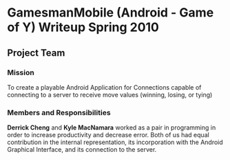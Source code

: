 GamesmanMobile (Android - Game of Y) Writeup Spring 2010
========================================================

Project Team
------------

### Mission

To create a playable Android Application for Connections capable of connecting to a server to receive move values (winning, losing, or tying)

### Members and Responsibilities

**Derrick Cheng** and **Kyle MacNamara** worked as a pair in programming in order to increase productivity and decrease error. Both of us had equal contribution in the internal representation, its incorporation with the Android Graphical Interface, and its connection to the server.
